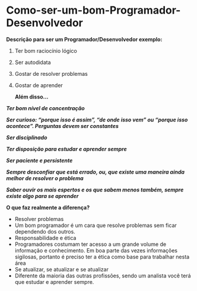 # Como-ser-um-bom-Programador-Desenvolvedor
**Descrição para ser um Programador/Desenvolvedor exemplo:**
1. Ter bom raciocínio lógico
2. Ser autodidata
3. Gostar de resolver problemas
4. Gostar de aprender

    **Além disso...**
    
 ***Ter bom nível de concentração***
 
 ***Ser curioso: “porque isso é assim”, “de onde isso vem” ou “porque isso acontece”. Perguntas devem ser constantes***
 
***Ser disciplinado***

***Ter disposição para estudar e aprender sempre***

***Ser paciente e persistente***

***Sempre desconfiar que está errado, ou, que existe uma maneira ainda melhor de resolver o problema***

***Saber ouvir os mais espertos e os que sabem menos também, sempre existe algo para se aprender***

  **O que faz realmente a diferença?**
- Resolver problemas
- Um bom programador é um cara que resolve problemas sem ficar dependendo dos outros. 
- Responsabilidade e ética
- Programadores costumam ter acesso a um grande volume de informação e conhecimento. Em boa parte das vezes informações sigilosas, portanto é preciso ter a ética como   base para trabalhar nesta área
- Se atualizar, se atualizar e se atualizar
- Diferente da maioria das outras profissões, sendo um analista você terá que estudar e aprender sempre.
